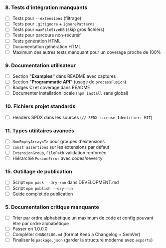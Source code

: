 ### 8. Tests d'intégration manquants
- [ ] Tests pour `--extensions` (filtrage)
- [ ] Tests pour `.gitignore` + `ignorePatterns` 
- [ ] Tests pour `maxFileSizeKB` (skip gros fichiers)
- [ ] Tests pour parcours non-récursif
- [ ] Tests génération HTML
- [ ] Documentation génération HTML
- [ ] Maximum des autres tests manquant pour un coverage proche de 100%

### 9. Documentation utilisateur
- [ ] Section **"Examples"** dans README avec captures
- [ ] Section **"Programmatic API"** (usage de `processFusion`)
- [ ] Badges CI et coverage dans README
- [ ] Documenter installation locale (`npm install` sans global)

### 10. Fichiers projet standards
- [ ] Headers SPDX dans les sources (`// SPDX-License-Identifier: MIT`)

### 11. Types utilitaires avancés
- [ ] `NonEmptyArray<T>` pour groupes d'extensions
- [ ] `const assertions` sur les extensions par défaut
- [ ] `ExtensionGroup`, `FilePath` validation renforcée
- [ ] Hiérarchie `FusionError` avec codes/severity

### 15. Outillage de publication
- [ ] Script `npm pack --dry-run` dans DEVELOPMENT.md
- [ ] Script `npm publish --dry-run` 
- [ ] Guide complet de publication

### 5. Documentation critique manquante
- [ ] Trier par ordre alphabétique un maximum de code et config pouvant être par ordre alphabétique
- [ ] Passer en 1.0.0.0
- [ ] Compléter `CHANGELOG.md` (format Keep a Changelog + SemVer)
- [ ] Finaliser le `package.json` (garder la structure moderne avec `exports`)